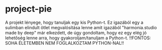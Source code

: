# project-pie
A projekt lényege, hogy tanuljak egy kis Python-t. Ez igazából egy a sulimban elindult ötlet megvalósítása lenne amit igazából "harmonia.studio made by deep" már elkezdett, de úgy gondoltam, hogy ez egy elég jó lehetőség lenne arra, hogy gyakoroljam/tanuljam a Python-t. !!FONTOS: SOHA ÉLETEMBEN NEM FOGLALKOZTAM PYTHON-NAL!!
